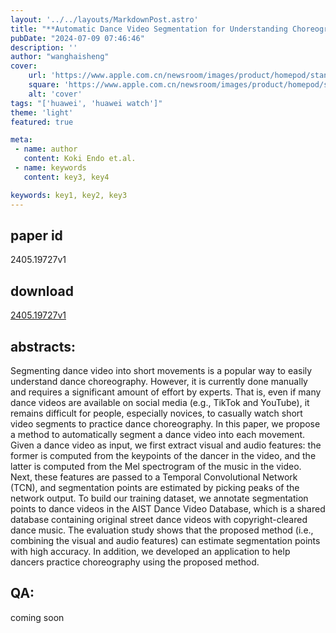 ```yaml
---
layout: '../../layouts/MarkdownPost.astro'
title: "**Automatic Dance Video Segmentation for Understanding Choreography**"
pubDate: "2024-07-09 07:46:46"
description: ''
author: "wanghaisheng"
cover:
    url: 'https://www.apple.com.cn/newsroom/images/product/homepod/standard/Apple-HomePod-hero-230118_big.jpg.large_2x.jpg'
    square: 'https://www.apple.com.cn/newsroom/images/product/homepod/standard/Apple-HomePod-hero-230118_big.jpg.large_2x.jpg'
    alt: 'cover'
tags: "['huawei', 'huawei watch']"
theme: 'light'
featured: true

meta:
 - name: author
   content: Koki Endo et.al.
 - name: keywords
   content: key3, key4

keywords: key1, key2, key3
---
```


## paper id
2405.19727v1
## download
[2405.19727v1](http://arxiv.org/abs/2405.19727v1)
## abstracts:
Segmenting dance video into short movements is a popular way to easily understand dance choreography. However, it is currently done manually and requires a significant amount of effort by experts. That is, even if many dance videos are available on social media (e.g., TikTok and YouTube), it remains difficult for people, especially novices, to casually watch short video segments to practice dance choreography. In this paper, we propose a method to automatically segment a dance video into each movement. Given a dance video as input, we first extract visual and audio features: the former is computed from the keypoints of the dancer in the video, and the latter is computed from the Mel spectrogram of the music in the video. Next, these features are passed to a Temporal Convolutional Network (TCN), and segmentation points are estimated by picking peaks of the network output. To build our training dataset, we annotate segmentation points to dance videos in the AIST Dance Video Database, which is a shared database containing original street dance videos with copyright-cleared dance music. The evaluation study shows that the proposed method (i.e., combining the visual and audio features) can estimate segmentation points with high accuracy. In addition, we developed an application to help dancers practice choreography using the proposed method.
## QA:
coming soon
